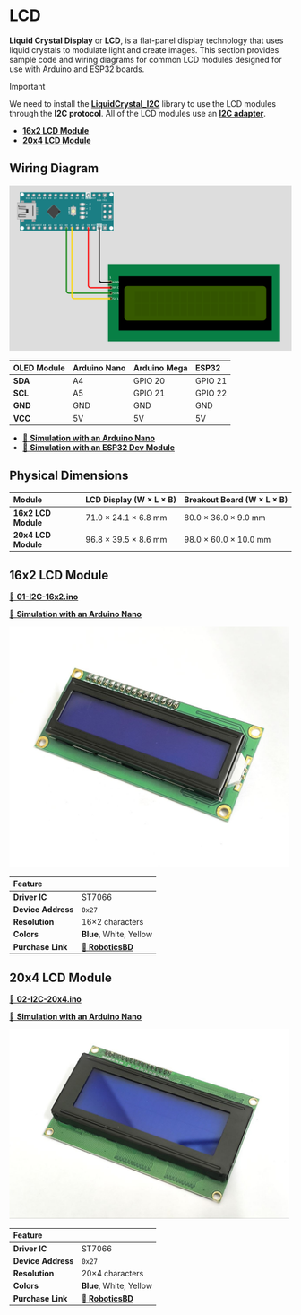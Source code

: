 # LCD

**Liquid Crystal Display** or **LCD**, is a flat-panel display technology that uses liquid crystals to modulate light and create images. This section provides sample code and wiring diagrams for common LCD modules designed for use with Arduino and ESP32 boards.

<!-- prettier-ignore-start -->
> [!IMPORTANT]
We need to install the [**LiquidCrystal_I2C**][lcd-lib] library to use the LCD modules through the **I2C protocol**. All of the LCD modules use an [**I2C adapter**][i2c-adapter].
<!-- prettier-ignore-end -->

-   [**16x2 LCD Module**](#16x2-lcd-module)
-   [**20x4 LCD Module**](#20x4-lcd-module)

## Wiring Diagram

<p align="center"><img src="../images/lcd-wiring-diagram.png" alt="General wiring diagram for LCD modules"/></p>

| OLED&nbsp;Module | Arduino&nbsp;Nano | Arduino&nbsp;Mega | ESP32        |
| :--------------- | :---------------- | :---------------- | :----------- |
| **SDA**          | A4                | GPIO&nbsp;20      | GPIO&nbsp;21 |
| **SCL**          | A5                | GPIO&nbsp;21      | GPIO&nbsp;22 |
| **GND**          | GND               | GND               | GND          |
| **VCC**          | 5V                | 5V                | 5V           |

-   [📌 **Simulation with an Arduino Nano**][sim-arduino-16-2]
-   [📌 **Simulation with an ESP32 Dev Module**][sim-esp32-16-2]

## Physical Dimensions

| Module              | LCD&nbsp;Display&nbsp;(W&nbsp;×&nbsp;L&nbsp;×&nbsp;B) | Breakout&nbsp;Board&nbsp;(W&nbsp;×&nbsp;L&nbsp;×&nbsp;B) |
| :------------------ | :---------------------------------------------------- | -------------------------------------------------------- |
| **16x2 LCD Module** | 71.0 × 24.1 × 6.8 mm                                  | 80.0 × 36.0 × 9.0 mm                                     |
| **20x4 LCD Module** | 96.8 × 39.5 × 8.6 mm                                  | 98.0 × 60.0 × 10.0 mm                                    |

## 16x2 LCD Module

[📄 **01-I2C-16x2.ino**](./01-I2C-16x2.ino)

[📌 **Simulation with an Arduino Nano**][sim-arduino-16-2]

<img src="../images/lcd-16x2.jpg" alt="16x2 LCD Module" width="500"/>

| Feature            |                               |
| :----------------- | :---------------------------- |
| **Driver IC**      | ST7066                        |
| **Device Address** | `0x27`                        |
| **Resolution**     | 16×2 characters               |
| **Colors**         | **Blue**, White, Yellow       |
| **Purchase Link**  | [**📌 RoboticsBD**][lcd-16-2] |

## 20x4 LCD Module

[📄 **02-I2C-20x4.ino**](./02-I2C-20x4.ino)

[📌 **Simulation with an Arduino Nano**][sim-arduino-20-4]

<img src="../images/lcd-20x4.jpg" alt="20x4 LCD Module" width="500"/>

| Feature            |                               |
| :----------------- | :---------------------------- |
| **Driver IC**      | ST7066                        |
| **Device Address** | `0x27`                        |
| **Resolution**     | 20×4 characters               |
| **Colors**         | **Blue**, White, Yellow       |
| **Purchase Link**  | [**📌 RoboticsBD**][lcd-20-4] |

[sim-arduino-16-2]: https://wokwi.com/projects/423532933358044161
[sim-arduino-20-4]: https://wokwi.com/projects/423710320927631361
[sim-esp32-16-2]: https://wokwi.com/projects/423719772086753281
[lcd-lib]: https://github.com/johnrickman/LiquidCrystal_I2C
[lcd-16-2]: https://store.roboticsbd.com/display/1642-lcd-16x2-blue-backlight-robotics-bangladesh.html
[lcd-20-4]: https://store.roboticsbd.com/robotics-parts/161-20x4-character-lcd-blue-backlight-robotics-bangladesh.html
[i2c-adapter]: https://store.roboticsbd.com/display/433-i2c-lcd-adapter-module-robotics-bangladesh.html
